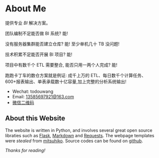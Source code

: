 About Me
========
提供专业 *BI* 解决方案。

团队编制不足能否做 BI 系统? 能!

没有服务器集群能否建立仓库? 能! 至少单机几十 TB 没问题!

技术积累不足能否开展 BI 项目? 能!

项目中有数千个 ETL 需要整合, 能否只用一两个人完成? 能!

跑跑卡丁车的数仓方案就是例证: 成千上万的 ETL、每日数千个计算任务、600+报表输出、单表承载数十亿容量,加上完整的分析系统输出!

* Wechat: todouwang
* Email: 13585697921@163.com
* [微信二维码](static/wechat_card.jpg)


About this Website
------------------
The website is written in Python, and involves several great open source libraties such as [Flask](flask.pocoo.org/), [Markdown](http://pythonhosted.org/Markdown/) and [Requests](python-requests.org). The webpage templates were *stealed* from [mitsuhiko](http://lucumr.pocoo.org/). Source codes can be found on [github](https://github.com/ghostrong/weblog).

*Thanks for reading!*

